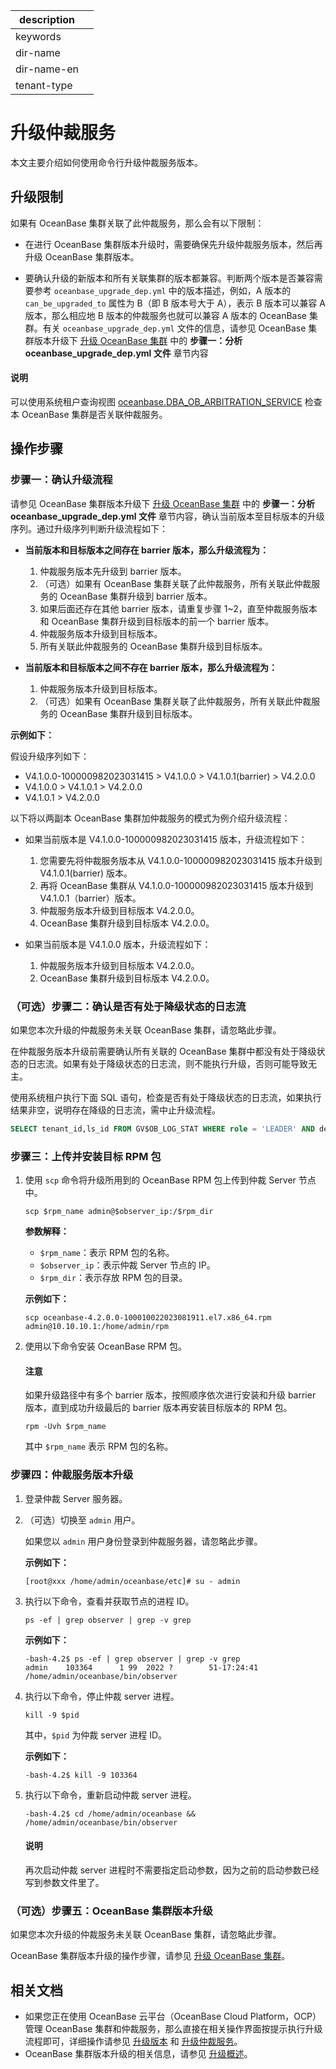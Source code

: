 |description||
|---|---|
|keywords||
|dir-name||
|dir-name-en||
|tenant-type||

# 升级仲裁服务

本文主要介绍如何使用命令行升级仲裁服务版本。

## 升级限制

如果有 OceanBase 集群关联了此仲裁服务，那么会有以下限制：

* 在进行 OceanBase 集群版本升级时，需要确保先升级仲裁服务版本，然后再升级 OceanBase 集群版本。

* 要确认升级的新版本和所有关联集群的版本都兼容。判断两个版本是否兼容需要参考 `oceanbase_upgrade_dep.yml` 中的版本描述，例如，A 版本的 `can_be_upgraded_to` 属性为 B（即 B 版本号大于 A），表示 B 版本可以兼容 A 版本，那么相应地 B 版本的仲裁服务也就可以兼容 A 版本的 OceanBase 集群。有关 `oceanbase_upgrade_dep.yml` 文件的信息，请参见 OceanBase 集群版本升级下 [升级 OceanBase 集群](200.start-upgrade.md) 中的 **步骤一：分析 oceanbase_upgrade_dep.yml 文件** 章节内容

<main id="notice" type='explain'>
  <h4>说明</h4>
  <p>可以使用系统租户查询视图 <a href="../../../../../700.reference/700.system-views/300.system-view-of-sys-tenant/200.dictionary-view-of-sys-tenant/19600.oceanbase-dba_ob_arbitration_service-of-sys-tenant.md">oceanbase.DBA_OB_ARBITRATION_SERVICE</a> 检查本 OceanBase 集群是否关联仲裁服务。</p>
</main>

## 操作步骤

### 步骤一：确认升级流程

请参见 OceanBase 集群版本升级下 [升级 OceanBase 集群](200.start-upgrade.md) 中的 **步骤一：分析 oceanbase_upgrade_dep.yml 文件** 章节内容，确认当前版本至目标版本的升级序列。通过升级序列判断升级流程如下：

* **当前版本和目标版本之间存在 barrier 版本，那么升级流程为：**

  1. 仲裁服务版本先升级到 barrier 版本。
  2. （可选）如果有 OceanBase 集群关联了此仲裁服务，所有关联此仲裁服务的 OceanBase 集群升级到 barrier 版本。
  3. 如果后面还存在其他 barrier 版本，请重复步骤 1~2，直至仲裁服务版本和 OceanBase 集群升级到目标版本的前一个 barrier 版本。
  4. 仲裁服务版本升级到目标版本。
  5. 所有关联此仲裁服务的 OceanBase 集群升级到目标版本。

* **当前版本和目标版本之间不存在 barrier 版本，那么升级流程为：**

  1. 仲裁服务版本升级到目标版本。
  2. （可选）如果有 OceanBase 集群关联了此仲裁服务，所有关联此仲裁服务的 OceanBase 集群升级到目标版本。

**示例如下：**

假设升级序列如下：

* V4.1.0.0-100000982023031415 > V4.1.0.0 > V4.1.0.1(barrier) > V4.2.0.0
* V4.1.0.0 > V4.1.0.1 > V4.2.0.0
* V4.1.0.1 > V4.2.0.0

以下将以两副本 OceanBase 集群加仲裁服务的模式为例介绍升级流程：

* 如果当前版本是 V4.1.0.0-100000982023031415 版本，升级流程如下：

  1. 您需要先将仲裁服务版本从 V4.1.0.0-100000982023031415 版本升级到 V4.1.0.1(barrier) 版本。
  2. 再将 OceanBase 集群从 V4.1.0.0-100000982023031415 版本升级到 V4.1.0.1（barrier）版本。
  3. 仲裁服务版本升级到目标版本 V4.2.0.0。
  4. OceanBase 集群升级到目标版本 V4.2.0.0。

* 如果当前版本是 V4.1.0.0 版本，升级流程如下：

  1. 仲裁服务版本升级到目标版本 V4.2.0.0。
  2. OceanBase 集群升级到目标版本 V4.2.0.0。

### （可选）步骤二：确认是否有处于降级状态的日志流

如果您本次升级的仲裁服务未关联 OceanBase 集群，请忽略此步骤。

在仲裁服务版本升级前需要确认所有关联的 OceanBase 集群中都没有处于降级状态的日志流。如果有处于降级状态的日志流，则不能执行升级，否则可能导致无主。

使用系统租户执行下面 SQL 语句，检查是否有处于降级状态的日志流，如果执行结果非空，说明存在降级的日志流，需中止升级流程。

```sql
SELECT tenant_id,ls_id FROM GV$OB_LOG_STAT WHERE role = 'LEADER' AND degraded_list != "";
```

### 步骤三：上传并安装目标 RPM 包

1. 使用 `scp` 命令将升级所用到的 OceanBase RPM 包上传到仲裁 Server 节点中。

    ```shell
    scp $rpm_name admin@$observer_ip:/$rpm_dir
    ```

    **参数解释：**

    * `$rpm_name`：表示 RPM 包的名称。
    * `$observer_ip`：表示仲裁 Server 节点的 IP。
    * `$rpm_dir`：表示存放 RPM 包的目录。

    **示例如下：**

    ```shell
    scp oceanbase-4.2.0.0-100010022023081911.el7.x86_64.rpm admin@10.10.10.1:/home/admin/rpm
    ```

2. 使用以下命令安装 OceanBase RPM 包。

    <main id="notice" type='notice'>
      <h4>注意</h4>
      <p>如果升级路径中有多个 barrier 版本，按照顺序依次进行安装和升级 barrier 版本，直到成功升级最后的 barrier 版本再安装目标版本的 RPM 包。</p>
    </main>

    ```shell
    rpm -Uvh $rpm_name
    ```

    其中 `$rpm_name` 表示 RPM 包的名称。

### 步骤四：仲裁服务版本升级

1. 登录仲裁 Server 服务器。

2. （可选）切换至 `admin` 用户。

    如果您以 `admin` 用户身份登录到仲裁服务器，请忽略此步骤。

    **示例如下：**

    ```shell
    [root@xxx /home/admin/oceanbase/etc]# su - admin
    ```

3. 执行以下命令，查看并获取节点的进程 ID。

    ```shell
    ps -ef | grep observer | grep -v grep
    ```

    **示例如下：**

    ```shell
    -bash-4.2$ ps -ef | grep observer | grep -v grep
    admin    103364      1 99  2022 ?        51-17:24:41 /home/admin/oceanbase/bin/observer
    ```

4. 执行以下命令，停止仲裁 server 进程。

    ```shell
    kill -9 $pid
    ```

    其中，`$pid` 为仲裁 server 进程 ID。

    **示例如下：**

    ```shell
    -bash-4.2$ kill -9 103364
    ```

5. 执行以下命令，重新启动仲裁 server 进程。

    ```shell
    -bash-4.2$ cd /home/admin/oceanbase && /home/admin/oceanbase/bin/observer
    ```

    <main id="notice" type='explain'>
      <h4>说明</h4>
      <p>再次启动仲裁 server 进程时不需要指定启动参数，因为之前的启动参数已经写到参数文件里了。</p>
    </main>

### （可选）步骤五：OceanBase 集群版本升级

如果您本次升级的仲裁服务未关联 OceanBase 集群，请忽略此步骤。

OceanBase 集群版本升级的操作步骤，请参见 [升级 OceanBase 集群](200.start-upgrade.md)。

## 相关文档

* 如果您正在使用 OceanBase 云平台（OceanBase Cloud Platform，OCP）管理 OceanBase 集群和仲裁服务，那么直接在相关操作界面按提示执行升级流程即可，详细操作请参见 [升级版本](https://www.oceanbase.com/docs/enterprise-oceanbase-ocp-cn-1000000000125677) 和 [升级仲裁服务](https://www.oceanbase.com/docs/enterprise-oceanbase-ocp-cn-1000000000125923)。
* OceanBase 集群版本升级的相关信息，请参见 [升级概述](100.upgrade-overview.md)。
